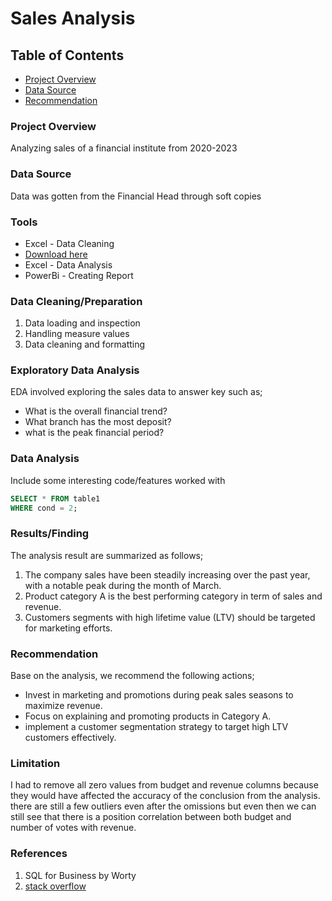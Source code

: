# Sales Analysis

## Table of Contents

- [Project Overview](#project-overview)
- [Data Source](#data-source)
- [Recommendation](#recommendation)
  
### Project Overview

Analyzing sales of a financial institute from 2020-2023

### Data Source

Data was gotten from the Financial Head through soft copies

### Tools

- Excel - Data Cleaning
- [Download here](https://microsoft.com)
- Excel - Data Analysis
- PowerBi - Creating Report

 ### Data Cleaning/Preparation

 1. Data loading and inspection
 2. Handling measure values
 3. Data cleaning and formatting
    
### Exploratory Data Analysis
EDA involved exploring the sales data to answer key such as;

- What is the overall financial trend?
- What branch has the most deposit?
- what is the peak financial period? 

### Data Analysis

Include some interesting code/features worked with

```sql 
SELECT * FROM table1
WHERE cond = 2;
```

### Results/Finding

The analysis result are summarized as follows;
1. The company sales  have been steadily increasing over the past year, with a notable peak during the month of March.
2. Product category A is the best performing category in term of sales and revenue.
3. Customers segments with high lifetime value (LTV) should be targeted for marketing efforts.

### Recommendation

Base on the analysis, we recommend the following actions;
- Invest in marketing and promotions during peak sales seasons to maximize revenue.
- Focus on explaining and promoting products in Category A.
- implement a customer segmentation strategy to target high LTV customers effectively.
  
 ### Limitation

I had to remove all zero values from budget and revenue columns because they would have affected the accuracy of the conclusion from the analysis. there are still a few outliers even after the omissions but even then we can still see that there is a position correlation between both budget and number of votes with revenue.

### References

1. SQL for Business by Worty
2. [stack overflow](https;//stack.com)
